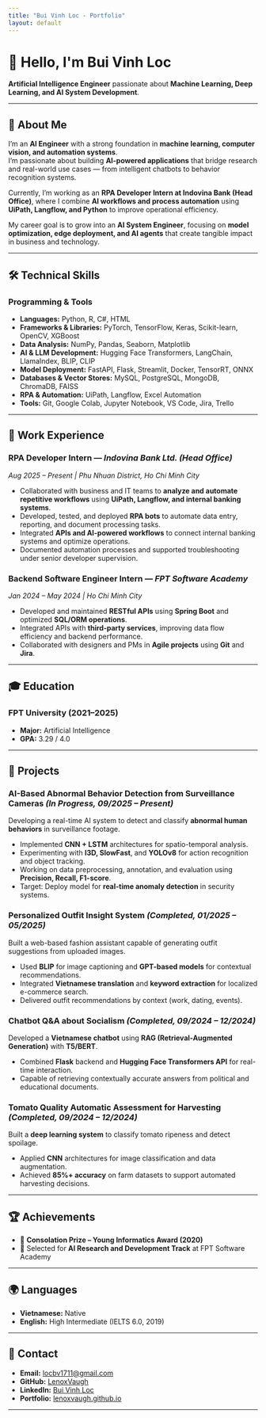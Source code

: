 ```yaml
---
title: "Bui Vinh Loc - Portfolio"
layout: default
---
```


# 👋 Hello, I'm Bui Vinh Loc
**Artificial Intelligence Engineer** passionate about **Machine Learning, Deep Learning, and AI System Development**.

---

## 📌 About Me
I’m an **AI Engineer** with a strong foundation in **machine learning, computer vision, and automation systems**.  
I’m passionate about building **AI-powered applications** that bridge research and real-world use cases — from intelligent chatbots to behavior recognition systems.  

Currently, I’m working as an **RPA Developer Intern at Indovina Bank (Head Office)**, where I combine **AI workflows and process automation** using **UiPath, Langflow, and Python** to improve operational efficiency.  

My career goal is to grow into an **AI System Engineer**, focusing on **model optimization, edge deployment, and AI agents** that create tangible impact in business and technology.

---

## 🛠 Technical Skills
### **Programming & Tools**
- **Languages:** Python, R, C#, HTML  
- **Frameworks & Libraries:** PyTorch, TensorFlow, Keras, Scikit-learn, OpenCV, XGBoost  
- **Data Analysis:** NumPy, Pandas, Seaborn, Matplotlib  
- **AI & LLM Development:** Hugging Face Transformers, LangChain, LlamaIndex, BLIP, CLIP  
- **Model Deployment:** FastAPI, Flask, Streamlit, Docker, TensorRT, ONNX  
- **Databases & Vector Stores:** MySQL, PostgreSQL, MongoDB, ChromaDB, FAISS  
- **RPA & Automation:** UiPath, Langflow, Excel Automation  
- **Tools:** Git, Google Colab, Jupyter Notebook, VS Code, Jira, Trello  

---

## 💼 Work Experience
### **RPA Developer Intern** — *Indovina Bank Ltd. (Head Office)*  
*Aug 2025 – Present | Phu Nhuan District, Ho Chi Minh City*  
- Collaborated with business and IT teams to **analyze and automate repetitive workflows** using **UiPath, Langflow, and internal banking systems**.  
- Developed, tested, and deployed **RPA bots** to automate data entry, reporting, and document processing tasks.  
- Integrated **APIs and AI-powered workflows** to connect internal banking systems and optimize operations.  
- Documented automation processes and supported troubleshooting under senior developer supervision.  

### **Backend Software Engineer Intern** — *FPT Software Academy*  
*Jan 2024 – May 2024 | Ho Chi Minh City*  
- Developed and maintained **RESTful APIs** using **Spring Boot** and optimized **SQL/ORM operations**.  
- Integrated APIs with **third-party services**, improving data flow efficiency and backend performance.  
- Collaborated with designers and PMs in **Agile projects** using **Git** and **Jira**.  

---

## 🎓 Education
### **FPT University (2021–2025)**  
- **Major:** Artificial Intelligence  
- **GPA:** 3.29 / 4.0  

---

## 🚀 Projects
### **AI-Based Abnormal Behavior Detection from Surveillance Cameras** *(In Progress, 09/2025 – Present)*  
Developing a real-time AI system to detect and classify **abnormal human behaviors** in surveillance footage.  
- Implemented **CNN + LSTM** architectures for spatio-temporal analysis.  
- Experimenting with **I3D, SlowFast**, and **YOLOv8** for action recognition and object tracking.  
- Working on data preprocessing, annotation, and evaluation using **Precision, Recall, F1-score**.  
- Target: Deploy model for **real-time anomaly detection** in security systems.

### **Personalized Outfit Insight System** *(Completed, 01/2025 – 05/2025)*  
Built a web-based fashion assistant capable of generating outfit suggestions from uploaded images.  
- Used **BLIP** for image captioning and **GPT-based models** for contextual recommendations.  
- Integrated **Vietnamese translation** and **keyword extraction** for localized e-commerce search.  
- Delivered outfit recommendations by context (work, dating, events).  

### **Chatbot Q&A about Socialism** *(Completed, 09/2024 – 12/2024)*  
Developed a **Vietnamese chatbot** using **RAG (Retrieval-Augmented Generation)** with **T5/BERT**.  
- Combined **Flask** backend and **Hugging Face Transformers API** for real-time interaction.  
- Capable of retrieving contextually accurate answers from political and educational documents.  

### **Tomato Quality Automatic Assessment for Harvesting** *(Completed, 09/2024 – 12/2024)*  
Built a **deep learning system** to classify tomato ripeness and detect spoilage.  
- Applied **CNN** architectures for image classification and data augmentation.  
- Achieved **85%+ accuracy** on farm datasets to support automated harvesting decisions.  

---

## 🏆 Achievements
- 🥉 **Consolation Prize – Young Informatics Award (2020)**  
- 🧠 Selected for **AI Research and Development Track** at FPT Software Academy  

---

## 🌍 Languages
- **Vietnamese:** Native  
- **English:** High Intermediate (IELTS 6.0, 2019)  

---

## 📩 Contact
- **Email:** [locbv1711@gmail.com](mailto:locbv1711@gmail.com)  
- **GitHub:** [LenoxVaugh](https://github.com/LenoxVaugh)  
- **LinkedIn:** [Bui Vinh Loc](https://www.linkedin.com/in/l%E1%BB%99c-b%C3%B9i-48910a317/)  
- **Portfolio:** [lenoxvaugh.github.io](https://lenoxvaugh.github.io)

---
